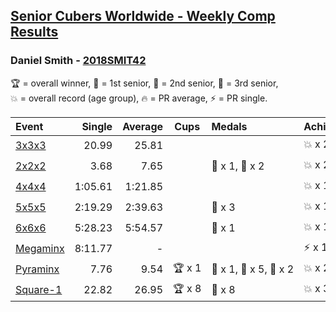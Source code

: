 <style>table {white-space: nowrap;}</style>

## [Senior Cubers Worldwide - Weekly Comp Results](/scw-comp/results/)
### Daniel Smith - [2018SMIT42](https://www.worldcubeassociation.org/persons/2018SMIT42)

<span style="white-space: nowrap;">🏆 = overall winner</span>, <span style="white-space: nowrap;">🥇 = 1st senior</span>, <span style="white-space: nowrap;">🥈 = 2nd senior</span>, <span style="white-space: nowrap;">🥉 = 3rd senior</span>, <span style="white-space: nowrap;">💥 = overall record (age group)</span>, <span style="white-space: nowrap;">🔥 = PR average</span>, <span style="white-space: nowrap;">⚡ = PR single</span>.

| Event | Single | Average | Cups | Medals | Achievements|
| :-- | --: | --: | :--: | :-- | :-- |
| [3x3x3](333.md) | 20.99 | 25.81 |  |  | 💥 x 2, 🔥 x 6, ⚡ x 8 |
| [2x2x2](222.md) | 3.68 | 7.65 |  | 🥈 x 1, 🥉 x 2 | 💥 x 2, 🔥 x 3, ⚡ x 5 |
| [4x4x4](444.md) | 1:05.61 | 1:21.85 |  |  | 💥 x 1, 🔥 x 5, ⚡ x 6 |
| [5x5x5](555.md) | 2:19.29 | 2:39.63 |  | 🥉 x 3 | 💥 x 1, 🔥 x 2, ⚡ x 2 |
| [6x6x6](666.md) | 5:28.23 | 5:54.57 |  | 🥈 x 1 | 💥 x 1, 🔥 x 1, ⚡ x 1 |
| [Megaminx](minx.md) | 8:11.77 | - |  |  | ⚡ x 1 |
| [Pyraminx](pyram.md) | 7.76 | 9.54 | 🏆 x 1 | 🥇 x 1, 🥈 x 5, 🥉 x 2 | 💥 x 2, 🔥 x 1, ⚡ x 2 |
| [Square-1](sq1.md) | 22.82 | 26.95 | 🏆 x 8 | 🥇 x 8 | 💥 x 3, 🔥 x 3, ⚡ x 2 |

<!-- Global site tag (gtag.js) - Google Analytics -->
<script async src="https://www.googletagmanager.com/gtag/js?id=UA-86348435-3"></script>
<script>window.dataLayer = window.dataLayer || []; function gtag() {dataLayer.push(arguments);} gtag('js', new Date()); gtag('config', 'UA-86348435-3');</script>
